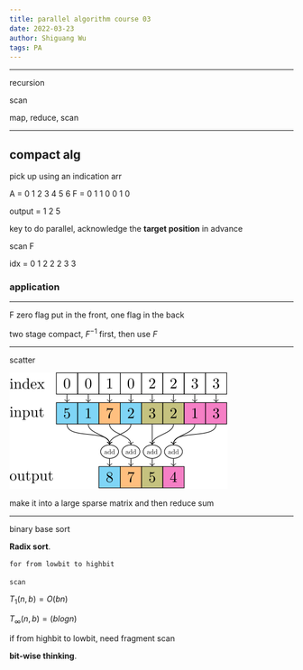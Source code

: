 ```yaml
---
title: parallel algorithm course 03
date: 2022-03-23
author: Shiguang Wu
tags: PA
---
```


---

recursion

scan

map, reduce, scan

---

## compact alg

pick up using an indication arr

A = 0 1 2 3 4 5 6
F = 0 1 1 0 0 1 0

output = 1 2 5

key to do parallel, acknowledge the **target position** in advance

scan F

idx = 0 1 2 2 2 3 3

### application

---

F zero flag put in the front, one flag in the back

two stage compact, $F^{-1}$ first, then use $F$

---

scatter

![what is scatter](/images/scatter.svg)

make it into a large sparse matrix and then reduce sum

---

binary base sort

**Radix sort**.

```t
for from lowbit to highbit

scan
```

$T_1(n,b)=O(bn)$

$T_\infty(n,b)=(blogn)$

if from highbit to lowbit, need fragment scan

**bit-wise thinking**.
